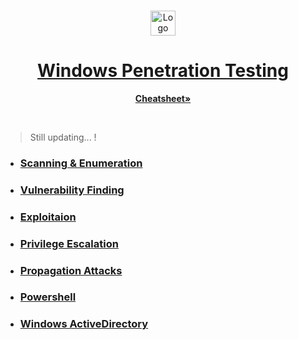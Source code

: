 <!-- PROJECT LOGO -->
<br />
<p align="center">
  <a href="https://github.com/sarathlalup">
    <img src="https://image.flaticon.com/icons/png/512/23/23700.png" alt="Logo" width="40" height="40">
  <h1 align="center">Windows Penetration Testing </h1>
    
   </a>
  
<p align="center">
    <a href="https://github.com/sarathlalup/Cyber-security/blob/master/Windows%20Exploitaion/Penetration%20Testing%20Cheatsheet.md"><strong>Cheatsheet»</strong></a></p>
    <br />
  

 
</p>






> Still updating...   !
* ###    [Scanning & Enumeration](https://github.com/sarathlalup/Penetration-Testing/blob/master/Windows%20Exploitaion/02.Scanning%20&%20Enumeration/README.md)

* ###   [Vulnerability Finding](https://github.com/sarathlalup/Penetration-Testing/blob/master/Windows%20Exploitaion/03.Vulnerability%20Finding/README.md)

* ###  [Exploitaion](https://github.com/sarathlalup/Penetration-Testing/blob/master/Windows%20Exploitaion/Exploitation/README.md)

   
* ###   [Privilege Escalation](https://github.com/sarathlalup/Penetration-Testing/blob/master/Windows%20Exploitaion/Privilege%20escalation/README.md)
 
* ###  [Propagation Attacks ](https://github.com/sarathlalup/Penetration-Testing/blob/master/Windows%20Exploitaion/Propagation%20Attacks/README.md)
 
   
* ###  [ Powershell](https://github.com/sarathlalup/Penetration-Testing/blob/master/Windows%20Exploitaion/Powershell/README.md )   

* ###  [Windows ActiveDirectory](https://github.com/sarathlalup/Penetration-Testing/blob/master/Windows%20Exploitaion/Windows%20ActiveDirectory/README.md)

